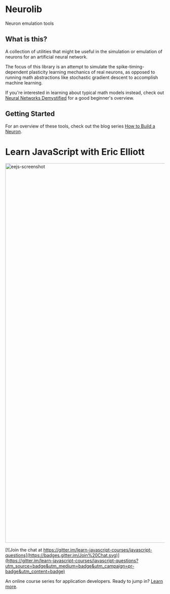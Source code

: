 # Neurolib

Neuron emulation tools

## What is this?

A collection of utilities that might be useful in the simulation or emulation of neurons for an artificial neural network.

The focus of this library is an attempt to simulate the spike-timing-dependent plasticity learning mechanics of real neurons, as opposed to running math abstractions like stochastic gradient descent to accomplish machine learning.

If you're interested in learning about typical math models instead, check out [Neural Networks Demystified](https://www.youtube.com/watch?v=bxe2T-V8XRs) for a good beginner's overview.

## Getting Started

For an overview of these tools, check out the blog series [How to Build a Neuron](https://medium.com/javascript-scene/how-to-build-a-neuron-exploring-ai-in-javascript-pt-1-c2726f1f02b2).


Learn JavaScript with Eric Elliott
==================================
<a href="https://ericelliottjs.com"><img width="1200" alt="eejs-screenshot" src="https://cloud.githubusercontent.com/assets/364727/8640836/76d86618-28c3-11e5-8b6e-27d9cd72180e.png"></a>

[![Join the chat at https://gitter.im/learn-javascript-courses/javascript-questions](https://badges.gitter.im/Join%20Chat.svg)](https://gitter.im/learn-javascript-courses/javascript-questions?utm_source=badge&utm_medium=badge&utm_campaign=pr-badge&utm_content=badge)

An online course series for application developers. Ready to jump in? [Learn more](https://ericelliottjs.com/).
